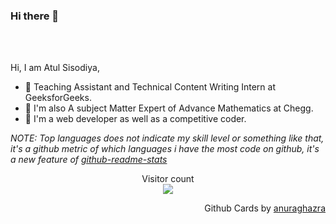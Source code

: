 
### Hi there 👋

<br />
<br />

Hi, I am Atul Sisodiya,

- 🌱 Teaching Assistant and Technical Content Writing Intern at GeeksforGeeks.
- 🌱 I'm also A subject Matter Expert of Advance Mathematics at Chegg.
- 🌱 I'm a web developer as well as a competitive coder.




*NOTE: Top languages does not indicate my skill level or something like that, it's a github metric of which languages i have the most code on github, it's a new feature of [github-readme-stats](https://github.com/anuraghazra/github-readme-stats)*

<p align="center"> 
  Visitor count<br>
  <img src="https://profile-counter.glitch.me/AtulSisodiya/count.svg" />
</p>

<p align="right">
Github Cards by <a href="https://github.com/anuraghazra">anuraghazra</a>
</p>
